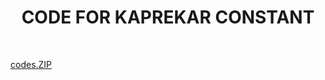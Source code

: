 <html>
  
  <center><h1>CODE FOR KAPREKAR CONSTANT</h1></center>
  <br>
  <p><a href="codes.zip">codes.ZIP</a></p>
 </html>
